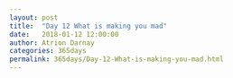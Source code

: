 ```yaml
---
layout: post  
title:  "Day 12 What is making you mad"  
date:   2018-01-12 12:00:00  
author: Atrion Darnay  
categories: 365days
permalink: 365days/Day-12-What-is-making-you-mad.html  
---
```

